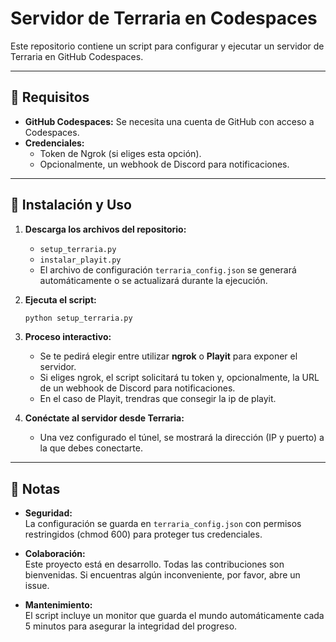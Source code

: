 # Servidor de Terraria en Codespaces

Este repositorio contiene un script para configurar y ejecutar un servidor de Terraria en GitHub Codespaces.

---

## 📜 Requisitos

- **GitHub Codespaces:** Se necesita una cuenta de GitHub con acceso a Codespaces.
- **Credenciales:**  
  - Token de Ngrok (si eliges esta opción).
  - Opcionalmente, un webhook de Discord para notificaciones.

---

## 🔧 Instalación y Uso

1. **Descarga los archivos del repositorio:**
   - `setup_terraria.py`
   - `instalar_playit.py`
   - El archivo de configuración `terraria_config.json` se generará automáticamente o se actualizará durante la ejecución.

2. **Ejecuta el script:**
   ```bash
   python setup_terraria.py
   ```

3. **Proceso interactivo:**
   - Se te pedirá elegir entre utilizar **ngrok** o **Playit** para exponer el servidor.
   - Si eliges ngrok, el script solicitará tu token y, opcionalmente, la URL de un webhook de Discord para notificaciones.
   - En el caso de Playit, trendras que consegir la ip de playit.

4. **Conéctate al servidor desde Terraria:**
   - Una vez configurado el túnel, se mostrará la dirección (IP y puerto) a la que debes conectarte.

---

## 📌 Notas

- **Seguridad:**  
  La configuración se guarda en `terraria_config.json` con permisos restringidos (chmod 600) para proteger tus credenciales.

- **Colaboración:**  
  Este proyecto está en desarrollo. Todas las contribuciones son bienvenidas. Si encuentras algún inconveniente, por favor, abre un issue.

- **Mantenimiento:**  
  El script incluye un monitor que guarda el mundo automáticamente cada 5 minutos para asegurar la integridad del progreso.
